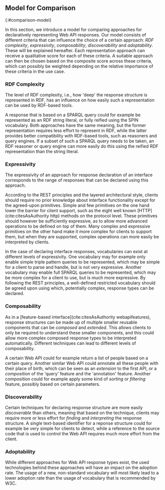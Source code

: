 ## Model for Comparison
{:#comparison-model}

In this section, we introduce a model for comparing approaches for declaratively representing Web API responses.
Our model consists of different criteria that can influence the choice of a certain approach:
_RDF complexity_, _expressivity_, _composability_, _discoverability_ and _adoptability_.
These will be explained hereafter.
Each representation approach can receive a qualitative score for each of these criteria.
A suitable approach can then be chosen based on the composite score across these criteria,
which can possibly be weighted depending on the relative importance of these criteria in the use case.

### RDF Complexity

The level of RDF complexity, i.e., how 'deep' the response structure is represented in RDF,
has an influence on how easily such a representation can be used by RDF-based tools.

A response that is based on a SPARQL query could for example be represented as an RDF string literal,
or fully reified using the SPIN vocabulary.
Both approaches have the same meaning, but the former representation requires less effort to represent in RDF,
while the latter provides better compatibility with RDF-based tools, such as reasoners and query engines.
If a subset of such a SPARQL query needs to be taken, an RDF reasoner or query engine
can more easily do this using the reified RDF representation than the string literal.

### Expressivity

The expressivity of an approach for response declaration of an interface
corresponds to the range of responses that can be declared using this approach.

According to the REST principles and the layered architectural style,
clients should require no prior knowledge
about interface functionality except for the agreed-upon primitives.
Simple and few primitives on the one hand lower the barrier for client support,
such as the eight well known [HTTP](cite:citesAsAuthority http) methods on the protocol level.
These primitives should however be sufficiently expressive,
as to allow more advanced operations to be defined on top of them.
Many complex and expressive primitives on the other hand
make it more complex for clients to support them,
but when they are supported, complex operations can more easily be interpreted by clients.

In the case of declaring interface responses,
vocabularies can exist at different levels of expressivity.
One vocabulary may for example only enable simple triple pattern queries to be represented,
which may be simple for a client to parse and handle, but is not very expressive.
Another vocabulary may enable full SPARQL queries to be represented,
which may be more complex for a client to use, but is much more expressive.
By following the REST principles, a well-defined restricted vocabulary should be agreed upon
using which, potentially complex, response types can be declared.

### Composability

As in a [feature-based interface](cite:citesAsAuthority webapifeatures),
response structures can be made up of multiple smaller reusable components that can be _composed_ and _extended_.
This allows clients to only be required to understand these smaller components,
and this could allow more complex composed response types to be interpreted automatically.
Different techniques can lead to different levels of composability.

A certain Web API could for example return a list of people based on a certain query.
Another similar Web API could annotate all these people with their place of birth,
which can be seen as an _extension_ to the first API,
or a _composition_ of the 'query' feature and the 'annotation' feature.
Another composition could for example apply some kind of _sorting_ or _filtering_ feature,
possibly based on certain parameters.

### Discoverability

Certain techniques for declaring response structure are more easily _discoverable_ than others,
meaning that based on the technique,
clients may require more or less effort for _finding_ and _interpreting_ the response structure.
A single text-based identifier for a reponse structure could for example be very simple for clients to detect,
while a reference to the source code that is used to control the Web API requires much more effort from the client.

### Adoptability

While different approaches for Web API response types exist,
the used technologies behind these approaches will have an impact on the adoption rate.
The usage of a new, non-standard vocabulary will most likely lead to a lower adoption rate
than the usage of vocabulary that is recommended by W3C.
